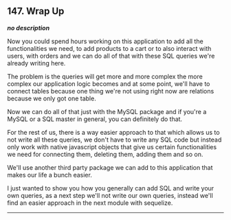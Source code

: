 ## 147. Wrap Up

<strong><em>no description</em></strong>

Now you could spend hours working on this application to add all the
functionalities we need, to add products to a cart or to also interact with
users, with orders and we can do all of that with these SQL queries we're
already writing here. 

The problem is the queries will get more and more complex the more complex our
application logic becomes and at some point, we'll have to connect tables
because one thing we're not using right now are relations because we only got
one table. 

Now we can do all of that just with the MySQL package and if you're a MySQL or a
SQL master in general, you can definitely do that. 

For the rest of us, there is a way easier approach to that which allows us to
not write all these queries, we don't have to write any SQL code but instead
only work with native javascript objects that give us certain functionalities we
need for connecting them, deleting them, adding them and so on. 

We'll use another third party package we can add to this application that makes
our life a bunch easier. 

I just wanted to show you how you generally can add SQL and write your own
queries, as a next step we'll not write our own queries, instead we'll find an
easier approach in the next module with sequelize. 

---